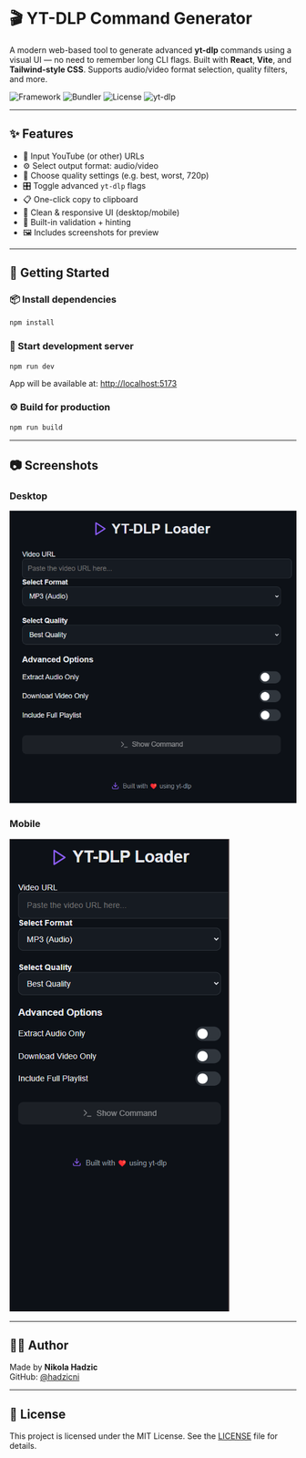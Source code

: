 # 🎬 YT-DLP Command Generator

A modern web-based tool to generate advanced **yt-dlp** commands using a visual UI — no need to remember long CLI flags. Built with **React**, **Vite**, and **Tailwind-style CSS**. Supports audio/video format selection, quality filters, and more.

![Framework](https://img.shields.io/badge/framework-React-blue?logo=react)
![Bundler](https://img.shields.io/badge/bundler-Vite-purple?logo=vite)
![License](https://img.shields.io/badge/license-MIT-green)
![yt-dlp](https://img.shields.io/badge/yt--dlp-compatible-brightgreen)

---

## ✨ Features

- 🎥 Input YouTube (or other) URLs
- ⚙️ Select output format: audio/video
- 📐 Choose quality settings (e.g. best, worst, 720p)
- 🎛️ Toggle advanced `yt-dlp` flags
- 📋 One-click copy to clipboard
- 🧼 Clean & responsive UI (desktop/mobile)
- 🧠 Built-in validation + hinting
- 🖼️ Includes screenshots for preview

---

## 🚀 Getting Started

### 📦 Install dependencies

```bash
npm install
```

### 🧪 Start development server

```bash
npm run dev
```

App will be available at: [http://localhost:5173](http://localhost:5173)

### ⚙️ Build for production

```bash
npm run build
```

---

## 📷 Screenshots

### Desktop  
![Desktop UI](./screenshots/desktop.png)

### Mobile  
![Mobile UI](./screenshots/mobile.png)

---

## 👨‍💻 Author

Made by **Nikola Hadzic**  
GitHub: [@hadzicni](https://github.com/hadzicni)

---

## 📄 License

This project is licensed under the MIT License. See the [LICENSE](./LICENSE) file for details.
